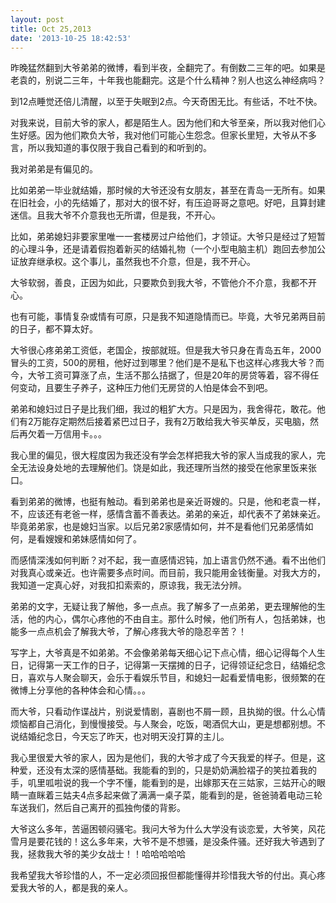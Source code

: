 ```yaml
---
layout: post
title: Oct 25,2013
date: '2013-10-25 18:42:53'
---
```



昨晚猛然翻到大爷弟弟的微博，看到半夜，全翻完了。有倒数二三年的吧。如果是老袁的，别说二三年，十年我也能翻完。这是个什么精神？别人也这么神经病吗？

到12点睡觉还倍儿清醒，以至于失眠到2点。今天奇困无比。有些话，不吐不快。

对我来说，目前大爷的家人，都是陌生人。因为他们和大爷至亲，所以我对他们心生好感。因为他们欺负大爷，我对他们可能心生怨念。但家长里短，大爷从不多言，所以我知道的事仅限于我自己看到的和听到的。

我对弟弟是有偏见的。

比如弟弟一毕业就结婚，那时候的大爷还没有女朋友，甚至在青岛一无所有。如果在旧社会，小的先结婚了，那对大的很不好，有压迫哥哥之意吧。好吧，且算封建迷信。且我大爷不介意我也无所谓，但是我，不开心。

比如，弟弟媳妇非要家里唯一一套楼房过户给他们，才领证。大爷只是经过了短暂的心理斗争，还是请着假抱着新买的结婚礼物（一个小型电脑主机）跑回去参加公证放弃继承权。这个事儿，虽然我也不介意，但是，我不开心。

大爷软弱，善良，正因为如此，只要欺负到我大爷，不管他介不介意，我都不开心。

也有可能，事情复杂或情有可原，只是我不知道隐情而已。毕竟，大爷兄弟两目前的日子，都不算太好。

大爷很心疼弟弟工资低，老国企，按部就班。但是我大爷只身在青岛五年，2000冒头的工资，500的房租，他好过到哪里？他们是不是私下也这样心疼我大爷？而今，大爷工资可算涨了点，生活不那么拮据了，但是20年的房贷等着，容不得任何变动，且要生子养子，这种压力他们无房贷的人怕是体会不到吧。

弟弟和媳妇过日子是比我们细，我过的粗犷大方。只是因为，我舍得花，敢花。他们有2万能存定期然后接着紧巴过日子，我有2万敢给我大爷买单反，买电脑，然后再欠着一万信用卡。。。

我心里的偏见，很大程度因为我还没有学会怎样把我大爷的家人当成我的家人，完全无法设身处地的去理解他们。饶是如此，我还理所当然的接受在他家里饭来张口。

看到弟弟的微博，也挺有触动。看到弟弟也是亲近哥嫂的。只是，他和老袁一样，不，应该还有老爸一样，感情含蓄不善表达。弟弟的亲近，却代表不了弟妹亲近。毕竟弟弟家，也是媳妇当家。以后兄弟2家感情如何，并不是看他们兄弟感情如何，是看嫂嫂和弟妹感情如何了。

而感情深浅如何判断？对不起，我一直感情迟钝，加上语言仍然不通。看不出他们对我真心或亲近。也许需要多点时间。而目前，我只能用金钱衡量。对我大方的，我知道一定真心好，对我扣扣索索的，原谅我，我无法分辨。

弟弟的文字，无疑让我了解他，多一点点。我了解多了一点弟弟，更去理解他的生活，他的内心，偶尔心疼他的不由自主。那什么时候，他们所有人，包括弟妹，也能多一点点机会了解我大爷，了解心疼我大爷的隐忍辛苦？！

写字上，大爷真是不如弟弟。不会像弟弟每天细心记下点心情，细心记得每个人生日，记得第一天工作的日子，记得第一天摆摊的日子，记得领证纪念日，结婚纪念日，喜欢与人聚会聊天，会乐于看娱乐节目，和媳妇一起看爱情电影，很频繁的在微博上分享他的各种体会和心情。。。

而大爷，只看动作谍战片，别说爱情剧，喜剧也不屑一顾，且执拗的很。什么心情烦恼都自己消化，到慢慢接受。与人聚会，吃饭，喝酒侃大山，更是想都别想。不说结婚纪念日，今天忘了昨天，也对明天没打算的主儿。

我心里很爱大爷的家人，因为是他们，我的大爷才成了今天我爱的样子。但是，这种爱，还没有太深的感情基础。我能看的到的，只是奶奶满脸褶子的笑拉着我的手，叽里呱啦说的我一个字不懂，能看到的是，出嫁那天在三姑家，三姑开心的眼睛一直眯着三姑夫4点多起来做了满满一桌子菜，能看到的是，爸爸骑着电动三轮车送我们，然后自己离开的孤独佝偻的背影。

大爷这么多年，苦逼困顿闷骚宅。我问大爷为什么大学没有谈恋爱，大爷笑，风花雪月是要花钱的！这么多年来，大爷不是不想骚，是没条件骚。还好我大爷遇到了我，拯救我大爷的美少女战士！！哈哈哈哈哈

我希望我大爷珍惜的人，不一定必须回报但都能懂得并珍惜我大爷的付出。真心疼爱我大爷的人，都是我的亲人。

 


